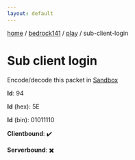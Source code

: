 ```yaml
---
layout: default
---
```


[home](/)  /  [bedrock141](/protocol/bedrock141)  /  [play](/protocol/bedrock141/play)  /  sub-client-login

# Sub client login

Encode/decode this packet in [Sandbox](../../../sandbox/bedrock141#play.sub_client_login)

**Id**: 94

**Id** (hex): 5E

**Id** (bin): 01011110

**Clientbound**: ✔️

**Serverbound**: ✖️

